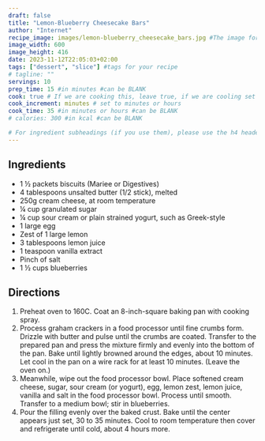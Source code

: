 ```yaml
---
draft: false
title: "Lemon-Blueberry Cheesecake Bars"
author: "Internet"
recipe_image: images/lemon-blueberry_cheesecake_bars.jpg #The image for your recipe
image_width: 600
image_height: 416
date: 2023-11-12T22:05:03+02:00
tags: ["dessert", "slice"] #tags for your recipe
# tagline: ""
servings: 10
prep_time: 15 #in minutes #can be BLANK
cook: true # If we are cooking this, leave true, if we are cooling set to false
cook_increment: minutes # set to minutes or hours
cook_time: 35 #in minutes or hours #can be BLANK
# calories: 300 #in kcal #can be BLANK

# For ingredient subheadings (if you use them), please use the h4 header.  For print view I have those elements targeted
---
```



## Ingredients

- 1 ½ packets biscuits (Mariee or Digestives)
- 4 tablespoons unsalted butter (1/2 stick), melted
- 250g cream cheese, at room temperature
- ¼ cup granulated sugar
- ¼ cup sour cream or plain strained yogurt, such as Greek-style
- 1 large egg
- Zest of 1 large lemon
- 3 tablespoons lemon juice
- 1 teaspoon vanilla extract
- Pinch of salt
- 1 ½ cups blueberries

## Directions

1. Preheat oven to 160C. Coat an 8-inch-square baking pan with cooking spray.
2. Process graham crackers in a food processor until fine crumbs form. Drizzle with butter and pulse until the crumbs are coated. Transfer to the prepared pan and press the mixture firmly and evenly into the bottom of the pan. Bake until lightly browned around the edges, about 10 minutes. Let cool in the pan on a wire rack for at least 10 minutes. (Leave the oven on.)
3. Meanwhile, wipe out the food processor bowl. Place softened cream cheese, sugar, sour cream (or yogurt), egg, lemon zest, lemon juice, vanilla and salt in the food processor bowl. Process until smooth. Transfer to a medium bowl; stir in blueberries.
4. Pour the filling evenly over the baked crust. Bake until the center appears just set, 30 to 35 minutes. Cool to room temperature then cover and refrigerate until cold, about 4 hours more.